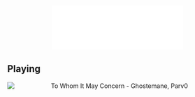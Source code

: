 <div align="center">
  <a href="https://lund.wtf/">
    <img src="https://raw.githubusercontent.com/Lund1337/Lund1337.github.io/main/Images/Lund/Lund(Tarrget_OI).png" alt="Logo" width="300" height="100">
  </a>
</div>

## Playing

[<img align="left" width="100" src="https://i.scdn.co/image/ab67616d00001e025abcea911bfb4b25200f770f">](https://open.spotify.com/track/6LsMmm02qu6SOmp9JeaIyC?si=e9655eec389546c0)
To Whom It May Concern - Ghostemane, Parv0

&nbsp;
